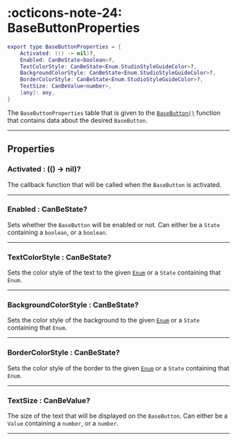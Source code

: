 <h1 class="api-header" markdown>
    <span class="api-icon" markdown>:octicons-note-24:</span>
    <span class="api-title">BaseButtonProperties</span>
</h1>

```lua
export type BaseButtonProperties = {
	Activated: (() -> nil)?,
	Enabled: CanBeState<boolean>?,
	TextColorStyle: CanBeState<Enum.StudioStyleGuideColor>?,
	BackgroundColorStyle: CanBeState<Enum.StudioStyleGuideColor>?,
	BorderColorStyle: CanBeState<Enum.StudioStyleGuideColor>?,
	TextSize: CanBeValue<number>,
	[any]: any,
}
```

The `BaseButtonProperties` table that is given to the [`BaseButton()`](../../members/buttons/BaseButton.md) function that contains data about the desired `BaseButton`.

----

## Properties

<h3 markdown>
	Activated
	<span class="api-property-type">
		: (() -> nil)?
	</span>
</h3>

The callback function that will be called when the `BaseButton` is activated.

----

<h3 markdown>
	Enabled
	<span class="api-property-type">
		: CanBeState<boolean>?
	</span>
</h3>

Sets whether the `BaseButton` will be enabled or not. Can either be a `State` containing a `boolean`, or a `boolean`.

----

<h3 markdown>
	TextColorStyle
	<span class="api-property-type">
		: CanBeState<Enum.StudioStyleGuideColor>?
	</span>
</h3>

Sets the color style of the text to the given [`Enum`](https://create.roblox.com/docs/reference/engine/enums/StudioStyleGuideColor) or a `State` containing that `Enum`.

----

<h3 markdown>
	BackgroundColorStyle
	<span class="api-property-type">
		: CanBeState<Enum.StudioStyleGuideColor>?
	</span>
</h3>

Sets the color style of the background to the given [`Enum`](https://create.roblox.com/docs/reference/engine/enums/StudioStyleGuideColor) or a `State` containing that `Enum`. 

----

<h3 markdown>
	BorderColorStyle
	<span class="api-property-type">
		: CanBeState<Enum.StudioStyleGuideColor>?
	</span>
</h3>

Sets the color style of the border to the given [`Enum`](https://create.roblox.com/docs/reference/engine/enums/StudioStyleGuideColor) or a `State` containing that `Enum`. 

----

<h3 markdown>
	TextSize
	<span class="api-property-type">
		: CanBeValue<number>?
	</span>
</h3>

The size of the text that will be displayed on the `BaseButton`. Can either be a `Value` containing a `number`, or a `number`.

----